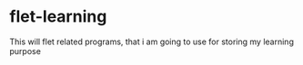 # flet-learning
This will flet related programs, that i am going to use for storing my learning purpose
